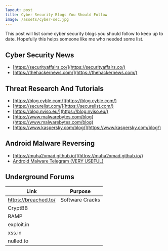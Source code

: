 ```yaml
---
layout: post
title: Cyber Security Blogs You Should Follow
image: /assets/cyber-sec.jpg
---
```


This post will list some cyber security blogs you should follow to keep up to date. Hopefully this helps someone like me who needed some list.

## Cyber Security News

- [https://securityaffairs.co/](https://securityaffairs.co/)
- [https://thehackernews.com/](https://thehackernews.com/)

## Threat Research And Tutorials

- [https://blog.cyble.com/](https://blog.cyble.com/)
- [https://securelist.com/](https://securelist.com/)
- [https://blog.nviso.eu/](https://blog.nviso.eu/)
- [https://www.malwarebytes.com/blog](https://www.malwarebytes.com/blog)
- [https://www.kaspersky.com/blog/](https://www.kaspersky.com/blog/)

## Android Malware Reversing

- [https://muha2xmad.github.io/](https://muha2xmad.github.io/)
- [Android Malware Telegram (VERY USEFUL)](https://t.me/androidMalware)

## Underground Forums

| Link                 | Purpose         |
| -------------------- | --------------- |
| https://breached.to/ | Software Cracks |
| CryptBB              |                 |
| RAMP                 |                 |
| exploit.in           |                 |
| xss.in               |                 |
| nulled.to            |                 |
